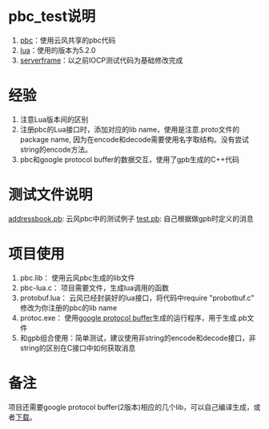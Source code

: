 # pbc_test说明
1. [pbc](https://github.com/cloudwu/pbc)：使用云风共享的pbc代码
2. [lua](http://www.lua.org)：使用的版本为5.2.0
3. [serverframe](https://github.com/Eric-Dang/CompletionPort)：以之前IOCP测试代码为基础修改完成

# 经验
1. 注意Lua版本间的区别
2. 注册pbc的Lua接口时，添加对应的lib name，使用是注意.proto文件的package name, 因为在encode和decode需要使用名字取结构。没有尝试string的encode方法。
3. pbc和google protocol buffer的数据交互，使用了gpb生成的C++代码

# 测试文件说明
  [addressbook.pb](https://github.com/cloudwu/pbc/tree/master/test): 云风pbc中的测试例子
  [test.pb](https://github.com/Eric-Dang/ProtocolBuffer/tree/master/proto): 自己根据做gpb时定义的消息

# 项目使用
  1. pbc.lib：		使用云风pbc生成的lib文件
  2. pbc-lua.c：	项目需要文件，生成lua调用的函数
  3. protobuf.lua： 云风已经封装好的lua接口，将代码中require "probotbuf.c" 修改为你注册的pbc的lib name
  4. protoc.exe：	使用[google protocol buffer](https://developers.google.com/protocol-buffers/)生成的运行程序，用于生成.pb文件
  5. 和gpb组合使用：简单测试，建议使用非string的encode和decode接口，非string的区别在C接口中如何获取消息

# 备注
  项目还需要google protocol buffer(2版本)相应的几个lib，可以自己编译生成，或者[下载](https://github.com/Eric-Dang/ProtocolBuffer/tree/master/lib)。
